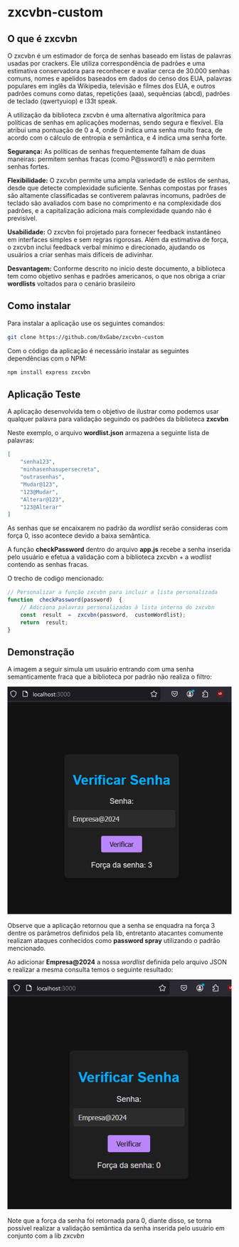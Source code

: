 
#  zxcvbn-custom

##  O que é zxcvbn

O zxcvbn é um estimador de força de senhas baseado em listas de palavras usadas por crackers. Ele utiliza correspondência de padrões e uma estimativa conservadora para reconhecer e avaliar cerca de 30.000 senhas comuns, nomes e apelidos baseados em dados do censo dos EUA, palavras populares em inglês da Wikipedia, televisão e filmes dos EUA, e outros padrões comuns como datas, repetições (aaa), sequências (abcd), padrões de teclado (qwertyuiop) e l33t speak.

A utilização da biblioteca zxcvbn é uma alternativa algorítmica para políticas de senhas em aplicações modernas, sendo segura e flexível. Ela atribui uma pontuação de 0 a 4, onde 0 indica uma senha muito fraca, de acordo com o cálculo de entropia e semântica, e 4 indica uma senha forte.

**Segurança:** As políticas de senhas frequentemente falham de duas maneiras: permitem senhas fracas (como P@ssword1) e não permitem senhas fortes.

**Flexibilidade:** O zxcvbn permite uma ampla variedade de estilos de senhas, desde que detecte complexidade suficiente. Senhas compostas por frases são altamente classificadas se contiverem palavras incomuns, padrões de teclado são avaliados com base no comprimento e na complexidade dos padrões, e a capitalização adiciona mais complexidade quando não é previsível.

**Usabilidade:** O zxcvbn foi projetado para fornecer feedback instantâneo em interfaces simples e sem regras rigorosas. Além da estimativa de força, o zxcvbn inclui feedback verbal mínimo e direcionado, ajudando os usuários a criar senhas mais difíceis de adivinhar.

**Desvantagem:** Conforme descrito no inicio deste documento, a biblioteca tem como objetivo senhas e padrões americanos, o que nos obriga a criar **wordlists** voltados para o cenário brasileiro 

## Como instalar

Para instalar a aplicação use os seguintes comandos:

```bash
git clone https://github.com/0xGabe/zxcvbn-custom
```

Com o código da aplicação é necessário instalar as seguintes dependências com o NPM:

```bash
npm install express zxcvbn
```

##  Aplicação Teste

A aplicação desenvolvida tem o objetivo de ilustrar como podemos usar qualquer palavra para validação seguindo os padrões da biblioteca **zxcvbn**

Neste exemplo, o arquivo **wordlist.json** armazena a seguinte lista de palavras:

```json
[
	"senha123",
	"minhasenhasupersecreta",
	"outrasenhas",
	"Mudar@123",
	"123@Mudar",
	"Alterar@123",
	"123@Alterar"
]
```
As senhas que se encaixarem no padrão da *wordlist* serão consideras com força 0, isso acontece devido a baixa semântica.

A função **checkPassword** dentro do arquivo  **app.js** recebe a senha inserida pelo usuário e efetua a validação com a biblioteca zxcvbn + a *wodlist* contendo as senhas fracas.

O trecho de codigo mencionado:

```js
// Personalizar a função zxcvbn para incluir a lista personalizada
function  checkPassword(password)  {
	// Adiciona palavras personalizadas à lista interna do zxcvbn
	const  result  =  zxcvbn(password,  customWordlist);
	return  result;
}
```

## Demonstração

A imagem a seguir simula um usuário entrando com uma senha semanticamente fraca que a biblioteca por padrão não realiza o filtro:

![](/img/semantica-fraca.png)

Observe que a aplicação retornou que a senha se enquadra na força 3 dentre os parâmetros definidos pela lib, entretanto atacantes comumente realizam ataques conhecidos como **password spray** utilizando o padrão mencionado.

Ao adicionar **Empresa@2024** a nossa *wordlist* definida pelo arquivo JSON e realizar a mesma consulta temos o seguinte resultado:

![](/img/validacao-semantica.png)

Note que a força da senha foi retornada para 0, diante disso, se torna possível realizar a validação semântica da senha inserida pelo usuário em conjunto com a lib *zxcvbn*